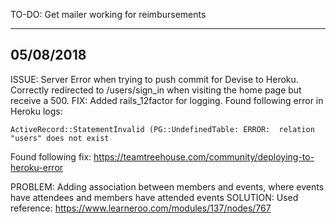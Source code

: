 TO-DO:
    Get mailer working for reimbursements

---
05/08/2018
---
ISSUE: Server Error when trying to push commit for Devise to Heroku. 
Correctly redirected to /users/sign_in when visiting the home page but receive a 500.
FIX: 
Added rails_12factor for logging.
Found following error in Heroku logs:

    ActiveRecord::StatementInvalid (PG::UndefinedTable: ERROR:  relation "users" does not exist
    
Found following fix: https://teamtreehouse.com/community/deploying-to-heroku-error

PROBLEM: Adding association between members and events, where events have attendees and members have attended events
SOLUTION:
    Used reference: https://www.learneroo.com/modules/137/nodes/767